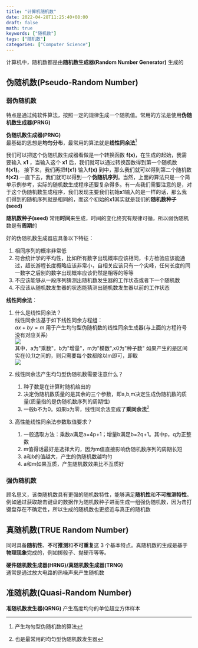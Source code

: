 ```yaml
---
title: "计算机随机数"
date: 2022-04-28T11:25:40+08:00
draft: false
math: true
keywords: ["随机数"]
tags: ["随机数"]
categories: ["Computer Science"]
---
```


计算机中，随机数都是由**随机数生成器(Random Number Generator)** 生成的
## 伪随机数(Pseudo-Random Number)
### 弱伪随机数
特点是通过纯软件算法，按照一定的规律生成一个随机值。常用的方法是使用**伪随机数生成器(PRNG)**

**伪随机数生成器(PRNG)**  
最基础的思想是**均匀分布**，最常用的算法就是**线性同余法**[^1]

我们可以把这个伪随机数生成器看做是一个转换函数 **f(x)**，在生成的起始，我需要输入 **x1** ，当输入这个 **x1** 后，我们就可以通过转换函数得到第一个随机数**f(x1)**。 接下来，我们再把**f(x1)** 输入**f(x)** 到中，那么我们就可以得到第二个随机数**f(x2)**.一直下去，我们就可以得到一个**伪随机序列**。当然，上面的算法只是一个简单示例参考，实际的随机数生成程序还要复杂得多。有一点我们需要注意的是，对于这个伪随机数生成程序，我们发现主要我们初始**x1**输入的是一样的话，那么我们得到的随机序列就是相同的，而这个初始的**x1**其实就是我们的**随机数种子(seed)**

**随机数种子(seed)** 常用**时间**来生成，时间的变化终究有规律可循，所以弱伪随机数是有**周期**的

好的伪随机数生成器应具备以下特征：
1. 相同序列的概率非常低
2. 符合统计学的平均性，比如所有数字出现概率应该相同，卡方检验应该能通过，超长游程长度概略应该非常小，自相关应该只有一个尖峰，任何长度的同一数字之后别的数字出现概率应该仍然是相等的等等
3. 不应该能够从一段序列猜测出随机数发生器的工作状态或者下一个随机数
4. 不应该从随机数发生器的状态能猜测出随机数发生器以前的工作状态

**线性同余法**：
1. 什么是线性同余法？  
线性同余法基于如下线性同余方程组：  
$ax+by=m$
用于产生均匀型伪随机数的线性同余生成器(与上面的方程符号没有对应关系)  
![](https://images2015.cnblogs.com/blog/856299/201603/856299-20160320220643021-1608570652.png)  
其中，a为"乘数"，b为"增量"，m为"模数",x0为"种子数"
如果产生的是区间实在(0,1)之间的，则只需要每个数都除以m即可，即取  
![](https://images2015.cnblogs.com/blog/856299/201603/856299-20160320221046756-475260244.png)

2. 线性同余法产生均匀型伪随机数需要注意什么？  
    1. 种子数是在计算时随机给出的
    2. 决定伪随机数质量的是其余的三个参数，即a,b,m决定生成伪随机数的质量(质量指的是伪随机数序列的周期性)
    3. 一般b不为0。如果b为零，线性同余法变成了**乘同余法**[^2]

3. 高性能线性同余法参数取值要求？
    1. 一般选取方法：乘数a满足a=4p+1；增量b满足b=2q+1。其中p，q为正整数
    2. m值得话最好是选择大的，因为m值直接影响伪随机数序列的周期长短
    3. a和b的值越大，产生的伪随机数越均匀
    4. a和m如果互质，产生随机数效果比不互质好

### 强伪随机数
顾名思义，该类随机数具有更强的随机数特性，能够满足**随机性**和**不可推测特性**。例如通过获取敲击键盘的数据作为随机数种子进而生成一组强伪随机数，因为击打键盘存在不确定性，所以生成的随机数也更接近与真正的随机数

## 真随机数(TRUE Random Number)
同时具备**随机性**、**不可推测**和**不可重复**这 3 个基本特点。真随机数的生成是基于**物理现象**完成的，例如掷骰子、抛硬币等等。

**硬件随机数生成器(HRNG)/真随机数生成器(TRNG)**  
通常是通过放大电路的热噪声来产生随机数
## 准随机数(Quasi-Random Number)
**准随机数发生器(QRNG)** 产生高度均匀的单位超立方体样本

[^1]:产生均匀型伪随机数的算法
[^2]:也是最常用的均匀型伪随机数发生器